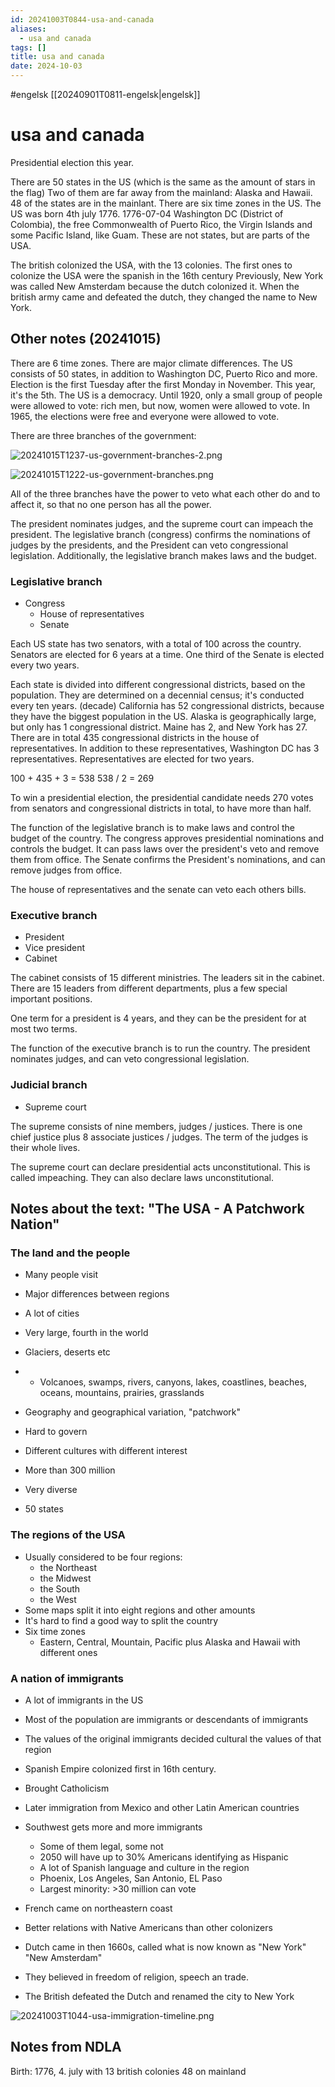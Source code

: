 ```yaml
---
id: 20241003T0844-usa-and-canada
aliases:
  - usa and canada
tags: []
title: usa and canada
date: 2024-10-03
---
```


#engelsk [[20240901T0811-engelsk|engelsk]]

# usa and canada

Presidential election this year.

There are 50 states in the US (which is the same as the amount of stars in the flag)
Two of them are far away from the mainland: Alaska and Hawaii.
48 of the states are in the mainlant.
There are six time zones in the US.
The US was born 4th july 1776. 1776-07-04
Washington DC (District of Colombia), the free Commonwealth of Puerto Rico, the Virgin Islands and some Pacific Island, like Guam. These are not states, but are parts of the USA.

The british colonized the USA, with the 13 colonies.
The first ones to colonize the USA were the spanish in the 16th century
Previously, New York was called New Amsterdam because the dutch colonized it. When the british army came and defeated the dutch, they changed the name to New York.

## Other notes (20241015)

There are 6 time zones.
There are major climate differences.
The US consists of 50 states, in addition to Washington DC, Puerto Rico and more.
Election is the first Tuesday after the first Monday in November. This year, it's the 5th.
The US is a democracy.
Until 1920, only a small group of people were allowed to vote: rich men, but now, women were allowed to vote.
In 1965, the elections were free and everyone were allowed to vote.

There are three branches of the government:

![20241015T1237-us-government-branches-2.png](Assets/20241015T1237-us-government-branches-2.png)

![20241015T1222-us-government-branches.png](Assets/20241015T1222-us-government-branches.png)

All of the three branches have the power to veto what each other do and to affect it, so that no one person has all the power.

The president nominates judges, and the supreme court can impeach the president.
The legislative branch (congress) confirms the nominations of judges by the presidents, and the President can veto congressional legislation. Additionally, the legislative branch makes laws and the budget.

### Legislative branch

- Congress
  - House of representatives
  - Senate

Each US state has two senators, with a total of 100 across the country.
Senators are elected for 6 years at a time. One third of the Senate is elected every two years.

Each state is divided into different congressional districts, based on the population. They are determined on a decennial census; it's conducted every ten years. (decade)
California has 52 congressional districts, because they have the biggest population in the US.
Alaska is geographically large, but only has 1 congressional district.
Maine has 2, and New York has 27. There are in total 435 congressional districts in the house of representatives.
In addition to these representatives, Washington DC has 3 representatives.
Representatives are elected for two years.

100 + 435 + 3 = 538
538 / 2 = 269

To win a presidential election, the presidential candidate needs 270 votes from senators and congressional districts in total, to have more than half.

The function of the legislative branch is to make laws and control the budget of the country. The congress approves presidential nominations and controls the budget. It can pass laws over the president's veto and remove them from office. The Senate confirms the President's nominations, and can remove judges from office.

The house of representatives and the senate can veto each others bills.

### Executive branch

- President
- Vice president
- Cabinet

The cabinet consists of 15 different ministries. The leaders sit in the cabinet.
There are 15 leaders from different departments, plus a few special important positions.

One term for a president is 4 years, and they can be the president for at most two terms.

The function of the executive branch is to run the country. The president nominates judges, and can veto congressional legislation.

### Judicial branch

- Supreme court

The supreme consists of nine members, judges / justices. There is one chief justice plus 8 associate justices / judges.
The term of the judges is their whole lives.

The supreme court can declare presidential acts unconstitutional. This is called impeaching. They can also declare laws unconstitutional.

## Notes about the text: "The USA - A Patchwork Nation"

### The land and the people

- Many people visit
- Major differences between regions
- A lot of cities

- Very large, fourth in the world
- Glaciers, deserts etc
- - Volcanoes, swamps, rivers, canyons, lakes, coastlines, beaches, oceans, mountains, prairies, grasslands
- Geography and geographical variation, "patchwork"

- Hard to govern
- Different cultures with different interest
- More than 300 million
- Very diverse
- 50 states

### The regions of the USA

- Usually considered to be four regions:
  - the Northeast
  - the Midwest
  - the South
  - the West
- Some maps split it into eight regions and other amounts
- It's hard to find a good way to split the country
- Six time zones
  - Eastern, Central, Mountain, Pacific plus Alaska and Hawaii with different ones

### A nation of immigrants

- A lot of immigrants in the US
- Most of the population are immigrants or descendants of immigrants
- The values of the original immigrants decided cultural the values of that region
- Spanish Empire colonized first in 16th century.
- Brought Catholicism
- Later immigration from Mexico and other Latin American countries
- Southwest gets more and more immigrants

  - Some of them legal, some not
  - 2050 will have up to 30% Americans identifying as Hispanic
  - A lot of Spanish language and culture in the region
  - Phoenix, Los Angeles, San Antonio, EL Paso
  - Largest minority: >30 million can vote

- French came on northeastern coast
- Better relations with Native Americans than other colonizers

- Dutch came in then 1660s, called what is now known as "New York" "New Amsterdam"
- They believed in freedom of religion, speech an trade.

- The British defeated the Dutch and renamed the city to New York

![20241003T1044-usa-immigration-timeline.png](Assets/20241003T1044-usa-immigration-timeline.png)

## Notes from NDLA

Birth: 1776, 4. july with 13 british colonies
48 on mainland
